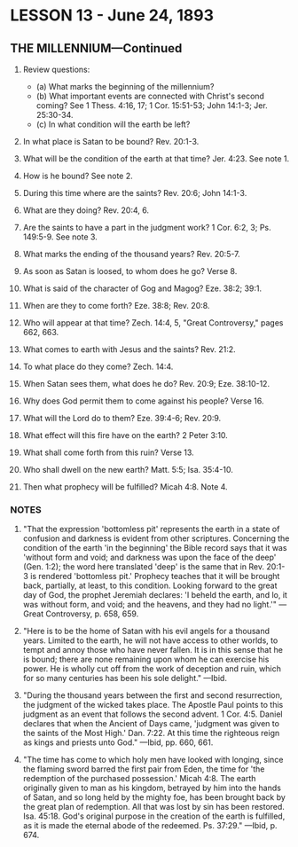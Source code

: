 # LESSON 13 - June 24, 1893
## THE MILLENNIUM—Continued

1. Review questions:
   - (a) What marks the beginning of the millennium?
   - (b) What important events are connected with Christ's second coming? See 1 Thess. 4:16, 17; 1 Cor. 15:51-53; John 14:1-3; Jer. 25:30-34.
   - (c) In what condition will the earth be left?

2. In what place is Satan to be bound? Rev. 20:1-3.
3. What will be the condition of the earth at that time? Jer. 4:23. See note 1.
4. How is he bound? See note 2.
5. During this time where are the saints? Rev. 20:6; John 14:1-3.
6. What are they doing? Rev. 20:4, 6.
7. Are the saints to have a part in the judgment work? 1 Cor. 6:2, 3; Ps. 149:5-9. See note 3.
8. What marks the ending of the thousand years? Rev. 20:5-7.
9. As soon as Satan is loosed, to whom does he go? Verse 8.
10. What is said of the character of Gog and Magog? Eze. 38:2; 39:1.
11. When are they to come forth? Eze. 38:8; Rev. 20:8.
12. Who will appear at that time? Zech. 14:4, 5, "Great Controversy," pages 662, 663.
13. What comes to earth with Jesus and the saints? Rev. 21:2.
14. To what place do they come? Zech. 14:4.
15. When Satan sees them, what does he do? Rev. 20:9; Eze. 38:10-12.
16. Why does God permit them to come against his people? Verse 16.
17. What will the Lord do to them? Eze. 39:4-6; Rev. 20:9.
18. What effect will this fire have on the earth? 2 Peter 3:10.
19. What shall come forth from this ruin? Verse 13.
20. Who shall dwell on the new earth? Matt. 5:5; Isa. 35:4-10.
21. Then what prophecy will be fulfilled? Micah 4:8. Note 4.

### NOTES

1. "That the expression 'bottomless pit' represents the earth in a state of confusion and darkness is evident from other scriptures. Concerning the condition of the earth 'in the beginning' the Bible record says that it was 'without form and void; and darkness was upon the face of the deep' (Gen. 1:2); the word here translated 'deep' is the same that in Rev. 20:1-3 is rendered 'bottomless pit.' Prophecy teaches that it will be brought back, partially, at least, to this condition. Looking forward to the great day of God, the prophet Jeremiah declares: 'I beheld the earth, and lo, it was without form, and void; and the heavens, and they had no light.'" —Great Controversy, p. 658, 659.

2. "Here is to be the home of Satan with his evil angels for a thousand years. Limited to the earth, he will not have access to other worlds, to tempt and annoy those who have never fallen. It is in this sense that he is bound; there are none remaining upon whom he can exercise his power. He is wholly cut off from the work of deception and ruin, which for so many centuries has been his sole delight." —Ibid.

3. "During the thousand years between the first and second resurrection, the judgment of the wicked takes place. The Apostle Paul points to this judgment as an event that follows the second advent. 1 Cor. 4:5. Daniel declares that when the Ancient of Days came, 'judgment was given to the saints of the Most High.' Dan. 7:22. At this time the righteous reign as kings and priests unto God." —Ibid, pp. 660, 661.

4. "The time has come to which holy men have looked with longing, since the flaming sword barred the first pair from Eden, the time for 'the redemption of the purchased possession.' Micah 4:8. The earth originally given to man as his kingdom, betrayed by him into the hands of Satan, and so long held by the mighty foe, has been brought back by the great plan of redemption. All that was lost by sin has been restored. Isa. 45:18. God's original purpose in the creation of the earth is fulfilled, as it is made the eternal abode of the redeemed. Ps. 37:29." —Ibid, p. 674.